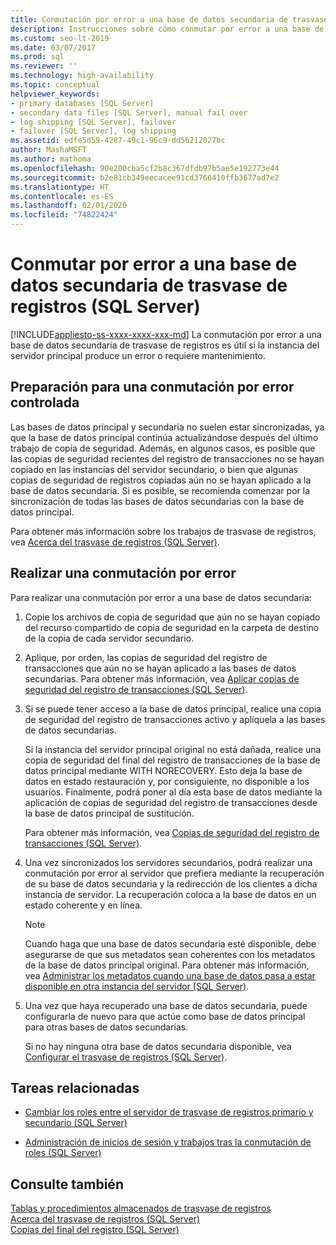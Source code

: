 ```yaml
---
title: Conmutación por error a una base de datos secundaria de trasvase de registros
description: Instrucciones sobre cómo conmutar por error a una base de datos secundaria de trasvase de registros de SQL Server.
ms.custom: seo-lt-2019
ms.date: 03/07/2017
ms.prod: sql
ms.reviewer: ''
ms.technology: high-availability
ms.topic: conceptual
helpviewer_keywords:
- primary databases [SQL Server]
- secondary data files [SQL Server], manual fail over
- log shipping [SQL Server], failover
- failover [SQL Server], log shipping
ms.assetid: edfe5d59-4287-49c1-96c9-dd56212027bc
author: MashaMSFT
ms.author: mathoma
ms.openlocfilehash: 90e200cba5cf2b8c367dfdb97b5ae5e192773e44
ms.sourcegitcommit: b2e81cb349eecacee91cd3766410ffb3677ad7e2
ms.translationtype: HT
ms.contentlocale: es-ES
ms.lasthandoff: 02/01/2020
ms.locfileid: "74822424"
---
```

# <a name="fail-over-to-a-log-shipping-secondary-sql-server"></a>Conmutar por error a una base de datos secundaria de trasvase de registros (SQL Server)
[!INCLUDE[appliesto-ss-xxxx-xxxx-xxx-md](../../includes/appliesto-ss-xxxx-xxxx-xxx-md.md)]
  La conmutación por error a una base de datos secundaria de trasvase de registros es útil si la instancia del servidor principal produce un error o requiere mantenimiento.  
  
## <a name="preparing-for-a-controlled-failover"></a>Preparación para una conmutación por error controlada  
 Las bases de datos principal y secundaria no suelen estar sincronizadas, ya que la base de datos principal continúa actualizándose después del último trabajo de copia de seguridad. Además, en algunos casos, es posible que las copias de seguridad recientes del registro de transacciones no se hayan copiado en las instancias del servidor secundario, o bien que algunas copias de seguridad de registros copiadas aún no se hayan aplicado a la base de datos secundaria. Si es posible, se recomienda comenzar por la sincronización de todas las bases de datos secundarias con la base de datos principal.  
  
 Para obtener más información sobre los trabajos de trasvase de registros, vea [Acerca del trasvase de registros &#40;SQL Server&#41;](../../database-engine/log-shipping/about-log-shipping-sql-server.md).  
  
## <a name="failing-over"></a>Realizar una conmutación por error  
 Para realizar una conmutación por error a una base de datos secundaria:  
  
1.  Copie los archivos de copia de seguridad que aún no se hayan copiado del recurso compartido de copia de seguridad en la carpeta de destino de la copia de cada servidor secundario.  
  
2.  Aplique, por orden, las copias de seguridad del registro de transacciones que aún no se hayan aplicado a las bases de datos secundarias. Para obtener más información, vea [Aplicar copias de seguridad del registro de transacciones &#40;SQL Server&#41;](../../relational-databases/backup-restore/apply-transaction-log-backups-sql-server.md).  
  
3.  Si se puede tener acceso a la base de datos principal, realice una copia de seguridad del registro de transacciones activo y aplíquela a las bases de datos secundarias.  
  
     Si la instancia del servidor principal original no está dañada, realice una copia de seguridad del final del registro de transacciones de la base de datos principal mediante WITH NORECOVERY. Esto deja la base de datos en estado restauración y, por consiguiente, no disponible a los usuarios. Finalmente, podrá poner al día esta base de datos mediante la aplicación de copias de seguridad del registro de transacciones desde la base de datos principal de sustitución.  
  
     Para obtener más información, vea [Copias de seguridad del registro de transacciones &#40;SQL Server&#41;](../../relational-databases/backup-restore/transaction-log-backups-sql-server.md).  
  
4.  Una vez sincronizados los servidores secundarios, podrá realizar una conmutación por error al servidor que prefiera mediante la recuperación de su base de datos secundaria y la redirección de los clientes a dicha instancia de servidor. La recuperación coloca a la base de datos en un estado coherente y en línea.  
  
    > [!NOTE]  
    >  Cuando haga que una base de datos secundaria esté disponible, debe asegurarse de que sus metadatos sean coherentes con los metadatos de la base de datos principal original. Para obtener más información, vea [Administrar los metadatos cuando una base de datos pasa a estar disponible en otra instancia del servidor &#40;SQL Server&#41;](../../relational-databases/databases/manage-metadata-when-making-a-database-available-on-another-server.md).  
  
5.  Una vez que haya recuperado una base de datos secundaria, puede configurarla de nuevo para que actúe como base de datos principal para otras bases de datos secundarias.  
  
     Si no hay ninguna otra base de datos secundaria disponible, vea [Configurar el trasvase de registros &#40;SQL Server&#41;](../../database-engine/log-shipping/configure-log-shipping-sql-server.md).  
  
##  <a name="RelatedTasks"></a> Tareas relacionadas  
  
-   [Cambiar los roles entre el servidor de trasvase de registros primario y secundario &#40;SQL Server&#41;](../../database-engine/log-shipping/change-roles-between-primary-and-secondary-log-shipping-servers-sql-server.md)  
  
-   [Administración de inicios de sesión y trabajos tras la conmutación de roles &#40;SQL Server&#41;](../../sql-server/failover-clusters/management-of-logins-and-jobs-after-role-switching-sql-server.md)  
  
## <a name="see-also"></a>Consulte también  
 [Tablas y procedimientos almacenados de trasvase de registros](../../database-engine/log-shipping/log-shipping-tables-and-stored-procedures.md)   
 [Acerca del trasvase de registros &#40;SQL Server&#41;](../../database-engine/log-shipping/about-log-shipping-sql-server.md)   
 [Copias del final del registro &#40;SQL Server&#41;](../../relational-databases/backup-restore/tail-log-backups-sql-server.md)  
  
  

